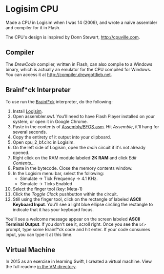 # Logisim CPU
Made a CPU in Logisim when I was 14 (2009), and wrote a naive assembler and compiler for it in Flash.

The CPU's design is inspired by Donn Stewart, http://cpuville.com.

## Compiler

The *DrewCode* compiler, written in Flash, can also compile to a Windows binary,
which is actually an emulator for the CPU compiled for Windows. You can access
it at http://compiler.drewgottlieb.net.

## Brainf*ck Interpreter

To use run the [Brainf*ck](https://en.wikipedia.org/wiki/Brainfuck) interpreter, do the following:

1. Install [Logisim](http://www.cburch.com/logisim/download.html).
1. Open assembler.swf. You'll need to have Flash Player installed on your system, or open it in Google Chrome.
2. Paste in the contents of [Assembly/BFOS.asm](Assembly/BFOS.asm). Hit *Assemble*, it'll hang for several seconds.
3. Copy the entirety of it output into your clipboard.
4. Open cpu_2_bf.circ in Logisim.
5. On the left side of Logisim, open the *main* circuit if it's not already opened.
6. Right click on the RAM module labeled **2K RAM** and click *Edit Contents...*
7. Paste in the bytecode. Close the memory contents window.
8. In the Logisim menu bar, select the following:
    - Simulate &rarr; Tick Frequency &rarr; 4.1 KHz.
    - Simulate &rarr; Ticks Enabled
9. Select the finger tool (key: Meta-1)
10. Click the *Toggle Clock* pushbutton within the circuit.
11. Still using the finger tool, click on the rectangle of labeled **ASCII Keyboard Input**. You'll see a light blue
    ellipse circling the rectangle to indicate that it has your keyboard focus.

You'll see a welcome message appear on the screen labeled **ASCII Terminal Output**. If you don't see it, scroll right.
Once you see the `bf> ` prompt, type some Brainf*ck code and hit enter. If your code consumes input, you can type it at
this time.

## Virtual Machine

In 2015 as an exercise in learning Swift, I created a virtual machine. View the full readme [in the VM directory](VM).

